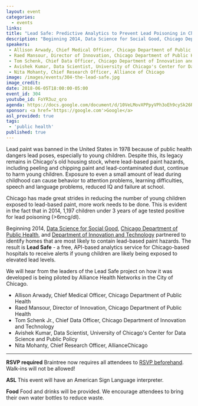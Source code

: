 ```yaml
---
layout: event
categories: 
  - events
links:
title: "Lead Safe: Predictive Analytics to Prevent Lead Poisoning in Children"
description: "Beginning 2014, Data Science for Social Good, Chicago Department of Public Health, and Department of Innovation and Technology partnered to find the homes that are most likely to still contain lead-based paint hazards. The result is The Lead Safe Project - a free, API-based analytics service for Chicago-based hospitals to receive alerts if young children are likely being exposed to elevated lead levels."
speakers:
 - Allison Arwady, Chief Medical Officer, Chicago Department of Public Health
 - Raed Mansour, Director of Innovation, Chicago Department of Public Health
 - Tom Schenk, Chief Data Officer, Chicago Department of Innovation and Technology
 - Avishek Kumar, Data Scientist, University of Chicago's Center for Data Science and Public Policy
 - Nita Mohanty, Chief Research Officer, Alliance of Chicago
image: /images/events/304-the-lead-safe.jpg
image_credit: 
date: 2018-06-05T18:00:00-05:00
event_id: 304
youtube_id: FoYR3uz_qro
agenda: https://docs.google.com/document/d/10VeLMovXPPpyVPh3oEh9cySk26R6t-srwak9qy6GQQI/edit#
sponsor: <a href='https://google.com'>Google</a>
asl_provided: true
tags: 
 - 'public health'
published: true
---
```


Lead paint was banned in the United States in 1978 because of public health dangers lead poses, especially to young children. Despite this, its legacy remains in Chicago's old housing stock, where lead-based paint hazards, including peeling and chipping paint and lead-contaminated dust, continue to harm young children. Exposure to even a small amount of lead during childhood can cause behavior to attention problems, learning difficulties, speech and language problems, reduced IQ and failure at school.

Chicago has made great strides in reducing the number of young children exposed to lead-based paint, more work needs to be done. This is evident in the fact that in 2014, 1,197 children under 3 years of age tested positive for lead poisoning (>6mcg/dl).

Beginning 2014, [Data Science for Social Good](https://dssg.uchicago.edu/), [Chicago Department of Public Health](https://www.cityofchicago.org/Health), and [Department of Innovation and Technology](https://www.cityofchicago.org/city/en/depts/doit.html) partnered to identify homes that are most likely to contain lead-based paint hazards. The result is **Lead Safe** - a free, API-based analytics service for Chicago-based hospitals to receive alerts if young children are likely being exposed to elevated lead levels. 

We will hear from the leaders of the Lead Safe project on how it was developed is being piloted by Alliance Health Networks in the City of Chicago.

* Allison Arwady, Chief Medical Officer, Chicago Department of Public Health
* Raed Mansour, Director of Innovation, Chicago Department of Public Health
* Tom Schenk Jr., Chief Data Officer, Chicago Department of Innovation and Technology
* Avishek Kumar, Data Scientist, University of Chicago's Center for Data Science and Public Policy
* Nita Mohanty, Chief Research Officer, AllianceChicago

---

**RSVP required** Braintree now requires all attendees to [RSVP beforehand](https://www.eventbrite.com/e/chi-hack-night-registration-41703945624). Walk-ins will not be allowed!

**ASL** This event will have an American Sign Language interpreter.

**Food** Food and drinks will be provided. We encourage attendees to bring their own water bottles to reduce waste.
